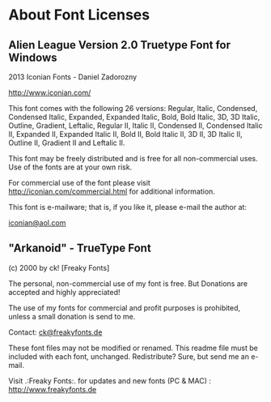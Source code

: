# About Font Licenses
## Alien League Version 2.0 Truetype Font for Windows
2013 Iconian Fonts - Daniel Zadorozny

http://www.iconian.com/

This font comes with the following 26 versions: Regular, Italic, Condensed, Condensed Italic, Expanded, Expanded Italic, Bold, Bold Italic, 3D, 3D Italic, Outline, Gradient, Leftalic, Regular II, Italic II, Condensed II, Condensed Italic II, Expanded II, Expanded Italic II, Bold II, Bold Italic II, 3D II, 3D Italic II, Outline II, Gradient II and Leftalic II.

This font may be freely distributed and is free for all non-commercial uses. Use of the fonts are at your own risk.

For commercial use of the font please visit http://iconian.com/commercial.html for additional information.

This font is e-mailware; that is, if you like it, please e-mail the author at:

iconian@aol.com

## "Arkanoid" - TrueType Font
(c) 2000 by ck! [Freaky Fonts]

The personal, non-commercial use of my font is free. But Donations are accepted and highly appreciated!

The use of my fonts for commercial and profit purposes is prohibited, unless a small donation is send to me.

Contact: ck@freakyfonts.de

These font files may not be modified or renamed. This readme file must be included with each font, unchanged. Redistribute? Sure, but send me an e-mail.

Visit .:Freaky Fonts:. for updates and new fonts (PC & MAC) : http://www.freakyfonts.de
